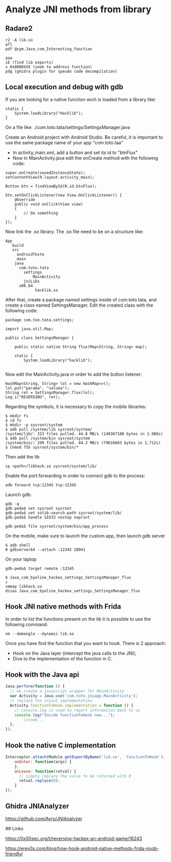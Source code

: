 # Analyze JNI methods from library


## Radare2
```
r2 -A lib.so
afl
pdf @sym.Java_com_Interesting_function
```

```
aaa
iE (find lib exports)
s 0x0000XXX (seek to address function)
pdg (ghidra plugin for speudo code decompilation)
```

## Local execution and debug with gdb

If you are looking for a native function wich is loaded from a library like:
```
static {
    System.loadLibrary("Hacklib");
}
```
On a file like: ./com.toto.tata/settings/SettingsManager.java

Create an Android project with Android Studio. 
Be careful, it is important to use the same package name of your app "com.toto.taa"

 - In activity_main.xml, add a button and set its id to "btnFlux"
 - Now in MainActivity.java edit the onCreate method with the following code:
```
super.onCreate(savedInstanceState);
setContentView(R.layout.activity_main);
    
Button btn = findViewById(R.id.btnFlux);

btn.setOnClickListener(new View.OnClickListener() {
    @Override
    public void onClick(View view)
    {
        // Do something 
    }
});
```
Now link the .so library. The .so file need to be on a structure like:

```
App
   build
   src
     androidTeste
     main
	java
	  com.toto.tata
	    settings
            MainActivity
        jniLibs
	  x86_64
             hacklib.so
```

After that, create a package named settings inside of com.toto.tata, and create a class named SettingsManager. Edit the created class with the following code:

```
package com.too.tata.settings;

import java.util.Map;

public class SettingsManager {

    public static native String flux(Map<String, String> map);

    static {
        System.loadLibrary("hacklib");
 
```

Now edit the MainActivity.java in order to add the button listener:
```
HashMap<String, String> lol = new HashMap<>();
lol.put("parama", "valuea");
String ret = SettingsManager.flux(lol);
Log.i("REVERSING", ret);
```

Regarding the symbols, it is necessary to copy the mobile libraries:
```
$ mkdir fs
$ cd fs
$ mkdir -p sysroot/system
$ adb pull /system/lib sysroot/system/
/system/lib/: 313 files pulled. 44.8 MB/s (140367100 bytes in 2.988s)
$ adb pull /system/bin sysroot/system
/system/bin/: 299 files pulled. 44.3 MB/s (79616683 bytes in 1.712s)
$ chmod 755 sysroot/system/bin/*
```

Then add the lib

```
cp <path>/libhack.so sysroot/system/lib/
```

Enable the port forwarding in order to connect gdb to the process:

```
adb forward tcp:12345 tcp:12345
```

Launch gdb:
```
gdb -q
gdb-peda$ set sysroot sysroot
gdb-peda$ set solib-search-path sysroot/system/lib/
gdb-peda$ handle SIG33 nostop noprint

gdb-peda$ file sysroot/system/bin/app_process
```

On the mobile, make sure to launch the custom app, then launch gdb server
```
$ adb shell
# gdbserver64 --attach :12345 10941
```

On your laptop
```
gdb-peda$ target remote :12345

b Java_com_byeline_hackex_settings_SettingsManager_flux
c
vmmap libhack.so
disas Java_com_byeline_hackex_settings_SettingsManager_flux
```

## Hook JNI native methods with Frida

In order to list the functions present on the lib it is possible to use the following command:

```
nm --demangle --dynamic lib.so
```

Once you have find the function that you want to hook. There is 2 approach:

- Hook on the Java layer (intercept the java calls to the JNI);
- Dive to the implementation of the function in C.

## Hook with the Java api

```javascript
Java.perform(function () {
  // we create a javascript wrapper for MainActivity
  var Activity = Java.use('com.toto.jniapp.MainActivity');
  // replace the Jniint implementation
  Activity.functionToHook.implementation = function () {
    // console.log is used to report information back to us
    console.log("Inside functionToHook now...");
		//code...
  };
});
```

## Hook the native C implementation

```javascript
Interceptor.attach(Module.getExportByName('lib.so', 'functionToHook'), {
    onEnter: function(args) {
    },
    onLeave: function(retval) {
      // simply replace the value to be returned with 0
      retval.replace(0);
    }
});
```

## Ghidra JNIAnalyzer

https://github.com/Ayrx/JNIAnalyzer

## Links


https://0x00sec.org/t/reversing-hackex-an-android-game/16243

https://erev0s.com/blog/how-hook-android-native-methods-frida-noob-friendly/

